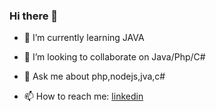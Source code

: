 ### Hi there 👋


- 🌱 I’m currently learning JAVA

- 👯 I’m looking to collaborate on Java/Php/C#

- 💬 Ask me about php,nodejs,jva,c#

- 📫 How to reach me: [linkedin](https://www.linkedin.com/in/soumia-kabrane-302a28216/)

